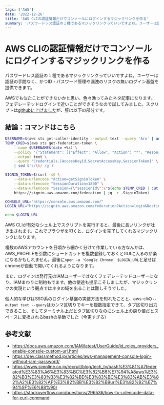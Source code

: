 ```yaml
---
tags: ['AWS']
date: '2022-12-26'
title: 'AWS CLIの認証情報だけでコンソールにログインするマジックリンクを作る'
summary: 'パスワードレス認証の１種であるマジックリンクっていいですよね。ユーザーは認証の手間なく、かつID・パスワード管理や漏洩のリスクの無いログイン基盤を提供できます。  AWSでも似たことができないかと思い、色々漁ってみたネタ記事になります。フェデレーテッドログインで近いことができそうなので試してみました。'
---
```


# AWS CLIの認証情報だけでコンソールにログインするマジックリンクを作る

パスワードレス認証の１種であるマジックリンクっていいですよね。ユーザーは認証の手間なく、かつID・パスワード管理や漏洩のリスクの無いログイン基盤を提供できます。

AWSでも似たことができないかと思い、色々漁ってみたネタ記事になります。フェデレーテッドログインで近いことができそうなので試してみました。スクリプトは[githubに上げました](https://github.com/umihico/aws-magic-link)が、肝は以下の部分です。

## 結論：コマンドはこちら

```bash
USERNAME=$(aws sts get-caller-identity --output text --query 'Arn' | awk -F/ '{print $NF}')
TEMP_CRED=$(aws sts get-federation-token \
    --name $USERNAME$(date +%s) \
    --policy '{"Statement": [{"Effect": "Allow", "Action": "*", "Resource": "*"}]}' \
    --output text \
    --query 'Credentials.[AccessKeyId,SecretAccessKey,SessionToken]' \
    | sed $'s/\t/ /g')

SIGNIN_TOKEN=$(curl -sG \
    --data-urlencode "Action=getSigninToken" \
    --data-urlencode "SessionDuration=1800" \
    --data-urlencode "Session={\"sessionId\":\"$(echo $TEMP_CRED | cut -d ' ' -f1)\",\"sessionKey\":\"$(echo $TEMP_CRED | cut -d ' ' -f2)\",\"sessionToken\":\"$(echo $TEMP_CRED | cut -d ' ' -f3)\"}" \
    https://signin.aws.amazon.com/federation | jq -r .SigninToken)

CONSOLE_URL="https://console.aws.amazon.com/"
LOGIN_URL="https://signin.aws.amazon.com/federation?Action=login&Destination=${CONSOLE_URL}&SigninToken=${SIGNIN_TOKEN}"

echo $LOGIN_URL
```

AWS CLIが有効なシェル上でスクリプトを実行すると、最後に長いリンクが吐き出されます。これでブラウザを叩くと、ログインを完了してくれるマジックリンクになります。

複数のAWSアカウントを日頃から細かく分けて作業している方なんかは、AWS_PROFILEを引数にショートカットを複数登録しておくとGUIに入るのが楽になるかもしれません。最後に`open -a 'Google Chrome' $LOGIN_URL`と足せばchromeが自動で開いてくれるようになります。

また、ログインは発行元のIAMユーザーではなくフェデレーテッドユーザーになり、IAMまわりに制約もでます。他の使途も提示こそしましたが、マジックリンクの実現という観点ではネタの域を出ることは難しそうでした。

個人的な学びはSSO系のログイン基盤の実装方法を知れたことと、aws-cliの`--output text --query`はカンマ区切りでキーを複数指定できて、タブ区切り出力できること、そしてターミナル上だとタブ区切りなのにシェル上の戻り値だとスペースに変換されるbashの挙動でした（今更すぎる）

## 参考文献

- https://docs.aws.amazon.com/IAM/latest/UserGuide/id_roles_providers_enable-console-custom-url.html
- https://dev.classmethod.jp/articles/aws-management-console-login-without-iam-password/
- https://www.simpline.co.jp/recruit/blog/tech_ty/bash%E3%81%A7federated%E3%83%A6%E3%83%BC%E3%82%B6%E7%94%A8aws%E3%82%B3%E3%83%B3%E3%82%BD%E3%83%BC%E3%83%AB%E3%82%A2%E3%82%AF%E3%82%BB%E3%82%B9url%E3%82%92%E7%94%9F%E6%88%90/
- https://stackoverflow.com/questions/296536/how-to-urlencode-data-for-curl-command
